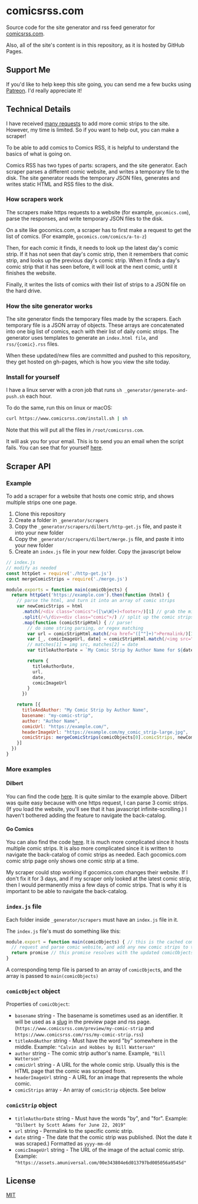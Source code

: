 # comicsrss.com

Source code for the site generator and rss feed generator for [comicsrss.com](https://www.comicsrss.com).

Also, all of the site's content is in this repository, as it is hosted by GitHub Pages.



## Support Me

If you'd like to help keep this site going, you can send me a few bucks using [Patreon](https://www.patreon.com/bePatron?u=6855838). I'd really appreciate it!


<!-- Try to cut down on all these unnecessary details...
Why do I need to explain the inner workings of the entire thing before giving them the API to try it out?

Probably trim these sections down sometime later... -->

## Technical Details

I have received [many requests](https://github.com/ArtskydJ/comicsrss.com/issues/86) to add more comic strips to the site. However, my time is limited. So if you want to help out, you can make a scraper!

To be able to add comics to Comics RSS, it is helpful to understand the basics of what is going on.

Comics RSS has two types of parts: scrapers, and the site generator. Each scraper parses a different comic website, and writes a temporary file to the disk. The site generator reads the temporary JSON files, generates and writes static HTML and RSS files to the disk.



### How scrapers work

The scrapers make https requests to a website (for example, `gocomics.com`), parse the responses, and write temporary JSON files to the disk.

On a site like gocomics.com, a scraper has to first make a request to get the list of comics. (For example, `gocomics.com/comics/a-to-z`)

Then, for each comic it finds, it needs to look up the latest day's comic strip. If it has not seen that day's comic strip, then it remembers that comic strip, and looks up the previous day's comic strip. When it finds a day's comic strip that it has seen before, it will look at the next comic, until it finishes the website.

Finally, it writes the lists of comics with their list of strips to a JSON file on the hard drive.



### How the site generator works

The site generator finds the temporary files made by the scrapers. Each temporary file is a JSON array of objects. These arrays are concatenated into one big list of comics, each with their list of daily comic strips. The generator uses templates to generate an `index.html file`, and `rss/{comic}.rss` files.

When these updated/new files are committed and pushed to this repository, they get hosted on gh-pages, which is how you view the site today.



### Install for yourself

I have a linux server with a cron job that runs `sh _generator/generate-and-push.sh` each hour.

To do the same, run this on linux or macOS:

```sh
curl https://www.comicsrss.com/install.sh | sh
```

Note that this will put all the files in `/root/comicsrss.com`.

It will ask you for your email. This is to send you an email when the script fails.
You can see that for yourself [here](https://github.com/ArtskydJ/comicsrss.com/blob/gh-pages/install.sh).



## Scraper API

### Example

To add a scraper for a website that hosts one comic strip, and shows multiple strips one one page.

1. Clone this repository
2. Create a folder in `_generator/scrapers`
3. Copy the `_generator/scrapers/dilbert/http-get.js` file, and paste it into your new folder
4. Copy the `_generator/scrapers/dilbert/merge.js` file, and paste it into your new folder
5. Create an `index.js` file in your new folder. Copy the javascript below

```js
// index.js
// modify as needed
const httpGet = require('./http-get.js')
const mergeComicStrips = require('./merge.js')

module.exports = function main(comicObjects) {
  return httpGet('https://example.com').then(function (html) {
    // parse the html, and turn it into an array of comic strips
    var newComicStrips = html
      .match(/<div class="comics">([\w\W]+)<footer>/)[1] // grab the middle
      .split(/<\/div><div class="comic">/) // split up the comic strips
      .map(function (comicStripHtml) { // parse!
        // do some string parsing, or regex matching
        var url = comicStripHtml.match(/<a href="([^"]+)">Permalink/)[1]
        var [_, comicImageUrl, date] = comicStripHtml.match(/<img src="([^"]+)" title="Comic for (\d\d\d\d-\d\d-\d\d)"/)
        // matches[1] = img src, matches[2] = date
        var titleAuthorDate = `My Comic Strip by Author Name for ${date}`

        return {
          titleAuthorDate,
          url,
          date,
          comicImageUrl
        }
      })

    return [{
      titleAndAuthor: "My Comic Strip by Author Name",
      basename: "my-comic-strip",
      author: "Author Name",
      comicUrl: "https://example.com/",
      headerImageUrl: "https://example.com/my_comic_strip-large.jpg",
      comicStrips: mergeComicStrips(comicObjects[0].comicStrips, newComicStrips)
    }]
  })
}
```



### More examples

#### Dilbert
You can find the code [here](https://github.com/ArtskydJ/comicsrss.com/tree/gh-pages/_generator/scrapers/dilbert). It is quite similar to the example above. Dilbert was quite easy because with one https request, I can parse 3 comic strips. (If you load the website, you'll see that it has javascript infinite-scrolling.) I haven't bothered adding the feature to navigate the back-catalog.


#### Go Comics

You can also find the code [here](https://github.com/ArtskydJ/comicsrss.com/tree/gh-pages/_generator/scrapers/gocomics). It is much more complicated since it hosts multiple comic strips. It is also more complicated since it is written to navigate the back-catalog of comic strips as needed. Each gocomics.com comic strip page only shows one comic strip at a time.

My scraper could stop working if gocomics.com changes their website. If I don't fix it for 3 days, and if my scraper only looked at the latest comic strip, then I would permanently miss a few days of comic strips. That is why it is important to be able to navigate the back-catalog.



### `index.js` file

Each folder inside `_generator/scrapers` must have an `index.js` file in it.

The `index.js` file's must do something like this:

```js
module.export = function main(comicObjects) { // this is the cached comicObjects object. It might be up-to-date, or it might not be.
  // request and parse comic website, and add any new comic strips to the comicObjects object (or a copy, it doesn't matter)
  return promise // this promise resolves with the updated comicObjects
}
```

A corresponding temp file is parsed to an array of `comicObject`s, and the array is passed to `main(comicObjects)`



### `comicObject` object

Properties of `comicObject`:

- `basename` string - The basename is sometimes used as an identifier. It will be used as a [slug](https://en.wikipedia.org/wiki/Clean_URL#Slug) in the preview page and rss page. (`https://www.comicsrss.com/preview/my-comic-strip` and `https://www.comicsrss.com/rss/my-comic-strip.rss`)
- `titleAndAuthor` string - Must have the word "by" somewhere in the middle. Example: `"Calvin and Hobbes by Bill Watterson"`
- `author` string - The comic strip author's name. Example, `"Bill Watterson"`
- `comicUrl` string - A URL for the whole comic strip. Usually this is the HTML page that the comic was scraped from.
- `headerImageUrl` string - A URL for an image that represents the whole comic.
- `comicStrips` array - An array of `comicStrip` objects. See below



### `comicStrip` object

- `titleAuthorDate` string - Must have the words "by", and "for". Example: `"Dilbert by Scott Adams for June 22, 2019"`
- `url` string - Permalink to the specific comic strip. 
- `date` string - The date that the comic strip was published. (Not the date it was scraped.) Formatted as `yyyy-mm-dd`
- `comicImageUrl` string - The URL of the image of the actual comic strip. Example: `"https://assets.amuniversal.com/00e343804e6d013797bd005056a9545d"`



## License

[MIT](https://choosealicense.com/licenses/mit/)
